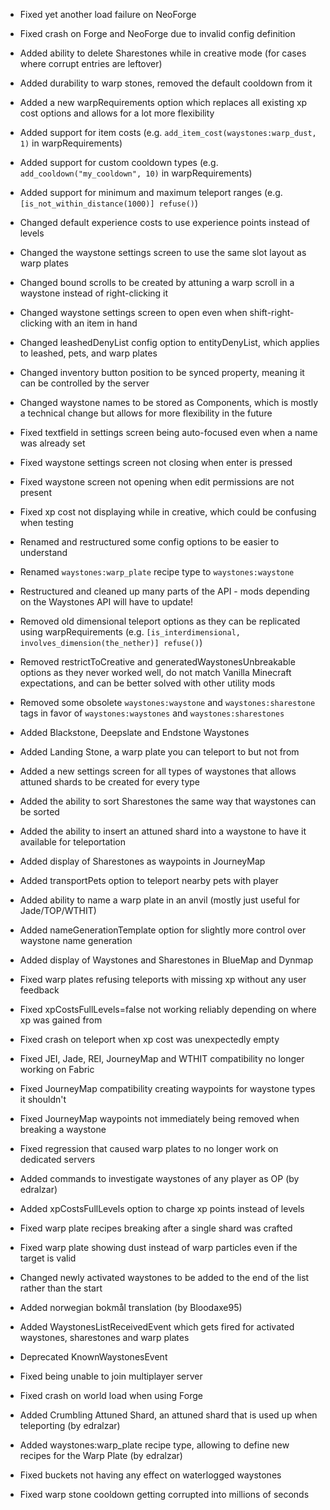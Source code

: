 - Fixed yet another load failure on NeoForge
- Fixed crash on Forge and NeoForge due to invalid config definition

- Added ability to delete Sharestones while in creative mode (for cases where corrupt entries are leftover)
- Added durability to warp stones, removed the default cooldown from it
- Added a new warpRequirements option which replaces all existing xp cost options and allows for a lot more flexibility
- Added support for item costs (e.g. `add_item_cost(waystones:warp_dust, 1)` in warpRequirements)
- Added support for custom cooldown types (e.g. `add_cooldown("my_cooldown", 10)` in warpRequirements)
- Added support for minimum and maximum teleport ranges (e.g. `[is_not_within_distance(1000)] refuse()`)
- Changed default experience costs to use experience points instead of levels
- Changed the waystone settings screen to use the same slot layout as warp plates
- Changed bound scrolls to be created by attuning a warp scroll in a waystone instead of right-clicking it
- Changed waystone settings screen to open even when shift-right-clicking with an item in hand
- Changed leashedDenyList config option to entityDenyList, which applies to leashed, pets, and warp plates
- Changed inventory button position to be synced property, meaning it can be controlled by the server
- Changed waystone names to be stored as Components, which is mostly a technical change but allows for more flexibility in the future
- Fixed textfield in settings screen being auto-focused even when a name was already set
- Fixed waystone settings screen not closing when enter is pressed
- Fixed waystone screen not opening when edit permissions are not present
- Fixed xp cost not displaying while in creative, which could be confusing when testing
- Renamed and restructured some config options to be easier to understand
- Renamed `waystones:warp_plate` recipe type to `waystones:waystone`
- Restructured and cleaned up many parts of the API - mods depending on the Waystones API will have to update!
- Removed old dimensional teleport options as they can be replicated using warpRequirements (e.g. `[is_interdimensional, involves_dimension(the_nether)] refuse()`)
- Removed restrictToCreative and generatedWaystonesUnbreakable options as they never worked well, do not match Vanilla Minecraft expectations, and can be better solved with other utility mods
- Removed some obsolete `waystones:waystone` and `waystones:sharestone` tags in favor of `waystones:waystones` and `waystones:sharestones`

- Added Blackstone, Deepslate and Endstone Waystones
- Added Landing Stone, a warp plate you can teleport to but not from
- Added a new settings screen for all types of waystones that allows attuned shards to be created for every type
- Added the ability to sort Sharestones the same way that waystones can be sorted
- Added the ability to insert an attuned shard into a waystone to have it available for teleportation
- Added display of Sharestones as waypoints in JourneyMap
- Added transportPets option to teleport nearby pets with player
- Added ability to name a warp plate in an anvil (mostly just useful for Jade/TOP/WTHIT)
- Added nameGenerationTemplate option for slightly more control over waystone name generation
- Added display of Waystones and Sharestones in BlueMap and Dynmap
- Fixed warp plates refusing teleports with missing xp without any user feedback
- Fixed xpCostsFullLevels=false not working reliably depending on where xp was gained from
- Fixed crash on teleport when xp cost was unexpectedly empty
- Fixed JEI, Jade, REI, JourneyMap and WTHIT compatibility no longer working on Fabric
- Fixed JourneyMap compatibility creating waypoints for waystone types it shouldn't
- Fixed JourneyMap waypoints not immediately being removed when breaking a waystone
- Fixed regression that caused warp plates to no longer work on dedicated servers

- Added commands to investigate waystones of any player as OP (by edralzar)
- Added xpCostsFullLevels option to charge xp points instead of levels
- Fixed warp plate recipes breaking after a single shard was crafted
- Fixed warp plate showing dust instead of warp particles even if the target is valid
- Changed newly activated waystones to be added to the end of the list rather than the start
- Added norwegian bokmål translation (by Bloodaxe95)
- Added WaystonesListReceivedEvent which gets fired for activated waystones, sharestones and warp plates
- Deprecated KnownWaystonesEvent

- Fixed being unable to join multiplayer server
- Fixed crash on world load when using Forge

- Added Crumbling Attuned Shard, an attuned shard that is used up when teleporting (by edralzar)
- Added waystones:warp_plate recipe type, allowing to define new recipes for the Warp Plate (by edralzar)
- Fixed buckets not having any effect on waterlogged waystones
- Fixed warp stone cooldown getting corrupted into millions of seconds
